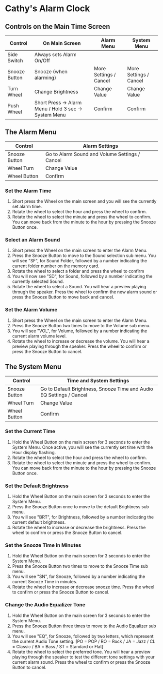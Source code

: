 # Cathy's Alarm Clock

## Controls on the Main Time Screen

| Control       | On Main Screen                                        | Alarm Menu             | System Menu            |
| ------------- | ----------------------------------------------------- | ---------------------- | ---------------------- |
| Side Switch   | Always sets Alarm On/Off                              |
| Snooze Button | Snooze (when alarming)                                | More Settings / Cancel | More Settings / Cancel |
| Turn Wheel    | Change Brightness                                     | Change Value           | Change Value           |
| Push Wheel    | Short Press -> Alarm Menu / Hold 3 sec -> System Menu | Confirm                | Confirm                |

## The Alarm Menu

| Control       | Alarm Settings                                 |
| ------------- | ---------------------------------------------- |
| Snooze Button | Go to Alarm Sound and Volume Settings / Cancel |
| Wheel Turn    | Change Value                                   |
| Wheel Button  | Confirm                                        |

### Set the Alarm Time

1. Short press the Wheel on the main screen and you will see the currently set alarm time.
2. Rotate the wheel to select the hour and press the wheel to confirm.
3. Rotate the wheel to select the minute and press the wheel to confirm. You can move back from the minute to the hour by pressing the Snooze Button once.

### Select an Alarm Sound

1. Short press the Wheel on the main screen to enter the Alarm Menu.
2. Press the Snooze Button to move to the Sound selection sub menu. You will see "SF", for Sound Folder, followed by a number indicating the current folder number on the memory card.
3. Rotate the wheel to select a folder and press the wheel to confirm
4. You will now see "SD", for Sound, followed by a number indicating the currently selected Sound.
5. Rotate the wheel to select a Sound. You will hear a preview playing through the speaker. Press the wheel to confirm the new alarm sound or press the Snooze Button to move back and cancel.

### Set the Alarm Volume

1. Short press the Wheel on the main screen to enter the Alarm Menu.
2. Press the Snooze Button two times to move to the Volume sub menu.
3. You will see "VOL", for Volume, followed by a number indicating the current alarm volume level.
4. Rotate the wheel to increase or decrease the volume. You will hear a preview playing through the speaker. Press the wheel to confirm or press the Snooze Button to cancel.

## The System Menu

| Control       | Time and System Settings                                             |
| ------------- | -------------------------------------------------------------------- |
| Snooze Button | Go to Default Brightness, Snooze Time and Audio EQ Settings / Cancel |
| Wheel Turn    | Change Value                                                         |
| Wheel Button  | Confirm                                                              |

### Set the Current Time

1. Hold the Wheel Button on the main screen for 3 seconds to enter the System Menu. Once active, you will see the currently set time with the Hour display flashing.
2. Rotate the wheel to select the hour and press the wheel to confirm.
3. Rotate the wheel to select the minute and press the wheel to confirm. You can move back from the minute to the hour by pressing the Snooze Button once.

### Set the Default Brightness

1. Hold the Wheel Button on the main screen for 3 seconds to enter the System Menu.
2. Press the Snooze Button once to move to the default Brightness sub menu.
3. You will see "BRT", for Brightness, followed by a number indicating the current default brightness.
4. Rotate the wheel to increase or decrease the brightness. Press the wheel to confirm or press the Snooze Button to cancel.

### Set the Snooze Time in Minutes

1. Hold the Wheel Button on the main screen for 3 seconds to enter the System Menu.
2. Press the Snooze Button two times to move to the Snooze Time sub menu.
3. You will see "SN", for Snooze, followed by a number indicating the current Snooze Time in minutes.
4. Rotate the wheel to increase or decrease snooze time. Press the wheel to confirm or press the Snooze Button to cancel.

### Change the Audio Equalizer Tone

1. Hold the Wheel Button on the main screen for 3 seconds to enter the System Menu.
2. Press the Snooze Button three times to move to the Audio Equalizer sub menu.
3. You will see "EQ", for Snooze, followed by two letters, which represent the current Audio Tone setting. [PO = POP / RO = Rock / JA = Jazz / CL = Classic / BA = Bass / ST = Standard or Flat]
4. Rotate the wheel to select the preferred tone. You will hear a preview playing through the speaker to test the different tone settings with your current alarm sound. Press the wheel to confirm or press the Snooze Button to cancel.
